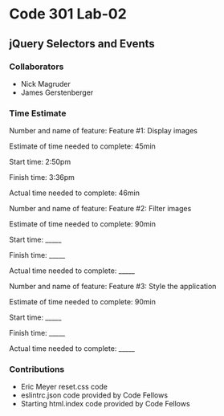 # Code 301 Lab-02
## jQuery Selectors and Events

### Collaborators
* Nick Magruder
* James Gerstenberger

### Time Estimate
Number and name of feature: Feature #1: Display images

Estimate of time needed to complete: 45min

Start time: 2:50pm

Finish time: 3:36pm

Actual time needed to complete: 46min


Number and name of feature: Feature #2: Filter images

Estimate of time needed to complete: 90min

Start time: _____

Finish time: _____

Actual time needed to complete: _____

Number and name of feature: Feature #3: Style the application

Estimate of time needed to complete: 90min

Start time: _____

Finish time: _____

Actual time needed to complete: _____


### Contributions
* Eric Meyer reset.css code
* eslintrc.json code provided by Code Fellows
* Starting html.index code provided by Code Fellows
